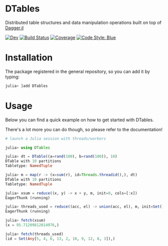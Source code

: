 # DTables

Distributed table structures and data manipulation operations built on top of [Dagger.jl](https://github.com/JuliaParallel/Dagger.jl)

[![Dev](https://img.shields.io/badge/docs-dev-blue.svg)](https://juliaparallel.github.io/DTables.jl/dev/)
[![Build Status](https://github.com/juliaparallel/DTables.jl/actions/workflows/CI.yml/badge.svg?branch=main)](https://github.com/juliaparallel/DTables.jl/actions/workflows/CI.yml?query=branch%3Amain)
[![Coverage](https://codecov.io/gh/juliaparallel/DTables.jl/branch/main/graph/badge.svg)](https://codecov.io/gh/juliaparallel/DTables.jl)
[![Code Style: Blue](https://img.shields.io/badge/code%20style-blue-4495d1.svg)](https://github.com/invenia/BlueStyle)

# Installation

The package registered in the general repository, so you can add it by typing:

```julia
julia> ]add DTables
```

# Usage

Below you can find a quick example on how to get started with DTables.

There's a lot more you can do though, so please refer to the documentation!


```julia
# launch a Julia session with threads/workers

julia> using DTables

julia> dt = DTable((a=rand(100), b=rand(100)), 10)
DTable with 10 partitions
Tabletype: NamedTuple

julia> m = map(r -> (x=sum(r), id=Threads.threadid(),), dt)
DTable with 10 partitions
Tabletype: NamedTuple

julia> xsum = reduce((x, y) -> x + y, m, init=0, cols=[:x])
EagerThunk (running)

julia> threads_used = reduce((acc, el) -> union(acc, el), m, init=Set(), cols=[:id])
EagerThunk (running)

julia> fetch(xsum)
(x = 95.71209812014976,)

julia> fetch(threads_used)
(id = Set(Any[5, 4, 6, 13, 2, 10, 9, 12, 8, 3]),)
```
